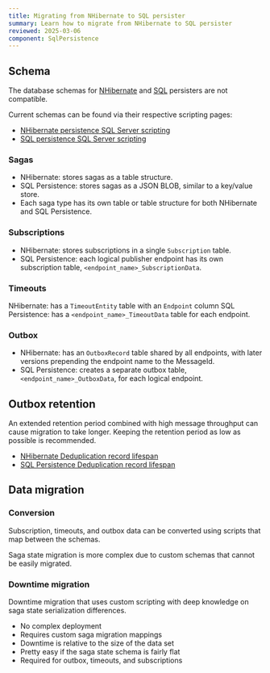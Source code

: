 ```yaml
---
title: Migrating from NHibernate to SQL persister
summary: Learn how to migrate from NHibernate to SQL persister
reviewed: 2025-03-06
component: SqlPersistence
---
```


## Schema

The database schemas for [NHibernate](/persistence/nhibernate) and [SQL](/persistence/sql) persisters are not compatible.

Current schemas can be found via their respective scripting pages:

-  [NHibernate persistence SQL Server scripting](/persistence/nhibernate/scripting.md)
-  [SQL persistence SQL Server scripting](/persistence/sql/sqlserver-scripts.md)

### Sagas

- NHibernate: stores sagas as a table structure.
- SQL Persistence: stores sagas as a JSON BLOB, similar to a key/value store.
- Each saga type has its own table or table structure for both NHibernate and SQL Persistence.

### Subscriptions

- NHibernate: stores subscriptions in a single `Subscription` table.
- SQL Persistence: each logical publisher endpoint has its own subscription table, `<endpoint_name>_SubscriptionData`.

### Timeouts

NHibernate: has a `TimeoutEntity` table with an `Endpoint` column 
SQL Persistence: has a `<endpoint_name>_TimeoutData` table for each endpoint.

### Outbox

- NHibernate: has an `OutboxRecord` table shared by all endpoints, with later versions prepending the endpoint name to the MessageId. 
- SQL Persistence: creates a separate outbox table, `<endpoint_name>_OutboxData`, for each logical endpoint.

## Outbox retention

An extended retention period combined with high message throughput can cause migration to take longer. Keeping the retention period as low as possible is recommended.

- [NHibernate Deduplication record lifespan](/persistence/nhibernate/outbox.md#deduplication-record-lifespan)
- [SQL Persistence Deduplication record lifespan](/persistence/sql/outbox.md#deduplication-record-lifespan)

## Data migration

### Conversion

Subscription, timeouts, and outbox data can be converted using scripts that map between the schemas.

Saga state migration is more complex due to custom schemas that cannot be easily migrated.

### Downtime migration

Downtime migration that uses custom scripting with deep knowledge on saga state serialization differences.

 - No complex deployment
 - Requires custom saga migration mappings
 - Downtime is relative to the size of the data set
 - Pretty easy if the saga state schema is fairly flat
 - Required for outbox, timeouts, and subscriptions
